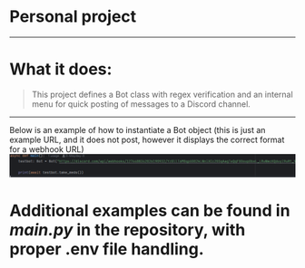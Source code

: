 # Personal project

---

# What it does:
>This project defines a Bot class with regex verification and an internal menu for quick posting of messages to a Discord channel.

---

Below is an example of how to instantiate a Bot object (this is just an example URL, and it does not post, however it displays the correct format for a webhook URL)
![create Bot instance](./examples/hooks.png)

# Additional examples can be found in *main.py* in the repository, with proper .env file handling.